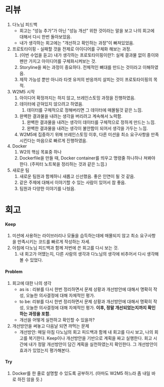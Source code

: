 # 리뷰
1. 다노님 피드백
    - 회고는 “성능 추가”가 아닌 “성능 개선” 위한 것이라는 말을 보고 나의 회고에 대해서 다시 한번 돌아보았음.
    - 내가 생각하는 회고에는 "개선하고 확인하는 과정"이 빠져있었음. 
2. 프로토타이핑 - 실패할 것을 전제로 아이디어를 구체화 해보는 과정. 
    1. (이번 수업을 듣고) 내가 생각하는 프로토타이핑이란?: 실제 결과물 없이 종이와 펜만 가지고 아이디어를 구체화시켜보는 것.
    2. Storyline을 짜는 과정이 중요하다. 전체적인 뼈대를 만드는 것이라고 이해하였음.
    3. 제작 가능성 뿐만 아니라 타겟 유저의 반응까지 살피는 것이 프로토타이핑의 목적.
3. W2M5 시작
    1. 아이디어 확정까지는 하지 않고, 브레인스토밍 과정을 진행하였음.
    2. 데이터에 갇혀있지 않으려고 하였음.
        1. 데이터를 구체적으로 정해버리면 그 데이터에 매몰될것 같은 느낌.
    3. 완벽한 결과물을 내려는 생각을 버리려고 계속해서 노력함.
        1. 완벽한 결과물을 내려는 생각이 데이터를 구체적으로 정하게 만드는 느낌.
        2. 완벽한 결과물을 내려는 생각이 불안함이 되어서 생각을 가두는 느낌.
    4. W2M5에 집중하기 위해 브레인스토밍 이후, 다른 미션을 최소 요구사항을 만족시킨다는 마음으로 빠르게 진행하였음.
4. Docker
    1. W2의 핵심 목표중 하나
    2. Dockerfile을 만들 때, Docker container를 띄우고 명령줄 하나하나 쳐봐야한다. (주피터 노트북을 정리하는 것과 같은 느낌.)
5. 새로운 팀
    1. 새로운 팀원과 함께하니 새롭고 신선했음. 좋은 인연이 될 것 같음.
    2. 같은 주제에 대해서 이야기할 수 있는 사람이 있어서 참 좋음.
    3. 팀원과 다양한 이야기를 나눴음.

# 회고
#### Keep
1. 미션에 사용하는 라이브러리나 모듈을 습득하는데에 매몰되지 않고 최소 요구사항을 만족시키는 코드를 빠르게 작성하는 자세.
2. 아침에 다노님 피드백과 함께 저번에 쓴 회고를 다시 보는 것.
    1. 내 회고가 어땠는지, 다른 사람의 생각과 다노님의 생각에 비추어서 다시 생각해 볼 수 있었다.

#### Problem
1. 회고에 대한 나의 생각
    - as is : 리뷰를 다시 한번 정리하면서 문제 상황과 개선방안에 대해서 명확히 작성, 오늘한 의사결정에 대해 자체적인 평가.
    - to be: 리뷰를 다시 한번 정리하면서 문제 상황과 개선방안에 대해서 명확히 작성, 오늘한 의사결정에 대해 자체적인 평가. **이후, 정말 개선되었는지까지 확인하는 과정을 포함.**
    - 개선을 어떻게 실천하고 확인할 수 있을까?
2. 개선방안을 써놓고 다음날 되면 까먹는 문제
    - 개선방안: 매일 아침 다노님의 회고 피드백과 함께 내 회고를 다시 보고, 나의 회고를 복기한다. Keep이나 개선방안을 기반으로 계획을 짜고 실행한다. 회고 시간에 내가 정말 개선방안이 담긴 계획을 실천하였는지 확인한다. 그 개선방안이 효과가 있었는지 평가해본다.

#### Try
1. Docker를 한 줄로 설명할 수 있도록 공부하기. (아마도 W2M5 하느라 좀 내일 바로 하진 않을 듯.)
